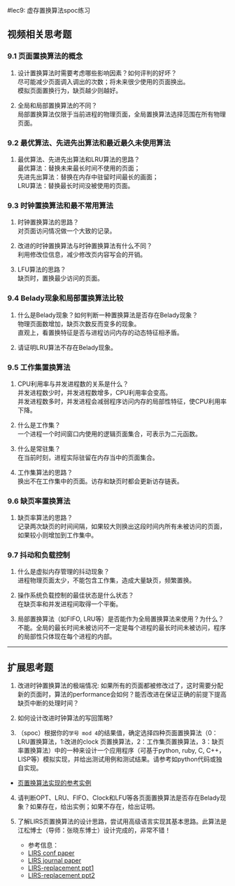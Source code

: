 #lec9: 虚存置换算法spoc练习

## 视频相关思考题

### 9.1 页面置换算法的概念

1. 设计置换算法时需要考虑哪些影响因素？如何评判的好坏？  
	尽可能减少页面调入调出的次数；将未来很少使用的页面换出。  
	模拟页面置换行为，缺页越少则越好。

2. 全局和局部置换算法的不同？  
	局部置换算法仅限于当前进程的物理页面，全局置换算法选择范围在所有物理页面。

### 9.2 最优算法、先进先出算法和最近最久未使用算法

1. 最优算法、先进先出算法和LRU算法的思路？  
	最优算法：替换未来最长时间不使用的页面；  
	先进先出算法：替换在内存中驻留时间最长的画面；  
	LRU算法：替换最长时间没被使用的页面。

### 9.3 时钟置换算法和最不常用算法

1. 时钟置换算法的思路？  
	对页面访问情况做一个大致的记录。

2. 改进的时钟置换算法与时钟置换算法有什么不同？  
	利用修改位信息，减少修改页内容写会的开销。

3. LFU算法的思路？  
	缺页时，置换最少访问的页面。


### 9.4 Belady现象和局部置换算法比较

1. 什么是Belady现象？如何判断一种置换算法是否存在Belady现象？  
	物理页面数增加，缺页次数反而变多的现象。  
	直观上，看置换特征是否与进程访问内存的动态特征相矛盾。

2. 请证明LRU算法不存在Belady现象。

### 9.5 工作集置换算法

1. CPU利用率与并发进程数的关系是什么？  
	并发进程数少时，并发进程数增多，CPU利用率会变高。  
	并发进程数多时，并发进程会减弱程序访问内存的局部性特征，使CPU利用率下降。

2. 什么是工作集？  
	一个进程一个时间窗口内使用的逻辑页面集合，可表示为二元函数。

3. 什么是常驻集？  
	在当前时刻，进程实际驻留在内存当中的页面集合。

4. 工作集算法的思路？  
	换出不在工作集中的页面。访存和缺页时都会更新访存链表。
### 9.6 缺页率置换算法

1. 缺页率算法的思路？  
	记录两次缺页的时间间隔，如果较大则换出这段时间内所有未被访问的页面，如果较小则增加到工作集中。

### 9.7 抖动和负载控制

1. 什么是虚拟内存管理的抖动现象？  
	进程物理页面太少，不能包含工作集，造成大量缺页，频繁置换。

2. 操作系统负载控制的最佳状态是什么状态？  
	在缺页率和并发进程间取得一个平衡。

3. 局部置换算法（如FIFO, LRU等）是否能作为全局置换算法来使用？为什么？  
	不能。全局的最长时间未被访问不一定是每个进程的最长时间未被访问，程序的局部性只体现在每个进程的内部。
----

## 扩展思考题

1.  改进时钟置换算法的极端情况: 如果所有的页面都被修改过了，这时需要分配新的页面时，算法的performance会如何？能否改进在保证正确的前提下提高缺页中断的处理时间？

2.  如何设计改进时钟算法的写回策略?

3. （spoc）根据你的`学号 mod 4`的结果值，确定选择四种页面置换算法（0：LRU置换算法，1:改进的clock 页置换算法，2：工作集页置换算法，3：缺页率置换算法）中的一种来设计一个应用程序（可基于python, ruby, C, C++，LISP等）模拟实现，并给出测试用例和测试结果。请参考如python代码或独自实现。
 - [页置换算法实现的参考实例](https://github.com/chyyuu/ucore_lab/blob/master/related_info/lab3/page-replacement-policy.py)     

4. 请判断OPT、LRU、FIFO、Clock和LFU等各页面置换算法是否存在Belady现象？如果存在，给出实例；如果不存在，给出证明。

5. 了解LIRS页置换算法的设计思路，尝试用高级语言实现其基本思路。此算法是江松博士（导师：张晓东博士）设计完成的，非常不错！
	- 参考信息：
 	- [LIRS conf paper](http://www.ece.eng.wayne.edu/~sjiang/pubs/papers/jiang02_LIRS.pdf)
	 - [LIRS journal paper](http://www.ece.eng.wayne.edu/~sjiang/pubs/papers/jiang05_LIRS.pdf)
	 - [LIRS-replacement ppt1](http://dragonstar.ict.ac.cn/course_09/XD_Zhang/(6)-LIRS-replacement.pdf)
	 - [LIRS-replacement ppt2](http://www.ece.eng.wayne.edu/~sjiang/Projects/LIRS/sig02.ppt)
